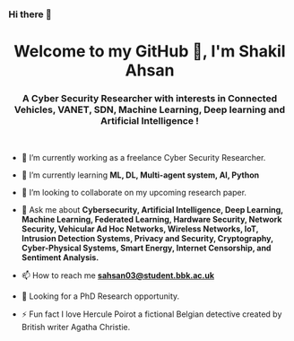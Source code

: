 ### Hi there 👋

<!--
**mail2sia/mail2sia** is a ✨ _special_ ✨ repository because its `README.md` (this file) appears on your GitHub profile.

Here are some ideas to get you started:

- 🔭 I’m currently working on ...
- 🌱 I’m currently learning ...
- 👯 I’m looking to collaborate on ...
- 🤔 I’m looking for help with ...
- 💬 Ask me about ...
- 📫 How to reach me: ...
- 😄 Pronouns: ...
- ⚡ Fun fact: ...
-->

<h1 align="center">Welcome to my GitHub 👋, I'm Shakil Ahsan</h1>
<h3 align="center">A Cyber Security Researcher with interests in Connected Vehicles, VANET, SDN, Machine Learning, Deep learning and Artificial Intelligence !</h3>
<br />

- 🔭 I’m currently working as a freelance Cyber Security Researcher. 

- 🌱 I’m currently learning **ML, DL, Multi-agent system, AI, Python**

- 👯 I’m looking to collaborate on my upcoming research paper.

- 💬 Ask me about **Cybersecurity, Artificial Intelligence, Deep Learning, Machine Learning, Federated Learning, Hardware Security, Network Security, Vehicular Ad Hoc Networks, Wireless Networks, IoT, Intrusion Detection Systems, Privacy and Security, Cryptography, Cyber-Physical Systems, Smart Energy, Internet Censorship, and Sentiment Analysis.**

- 📫 How to reach me **sahsan03@student.bbk.ac.uk**

- 📌 Looking for a PhD Research opportunity. 

- ⚡ Fun fact I love Hercule Poirot a fictional Belgian detective created by British writer Agatha Christie. 
